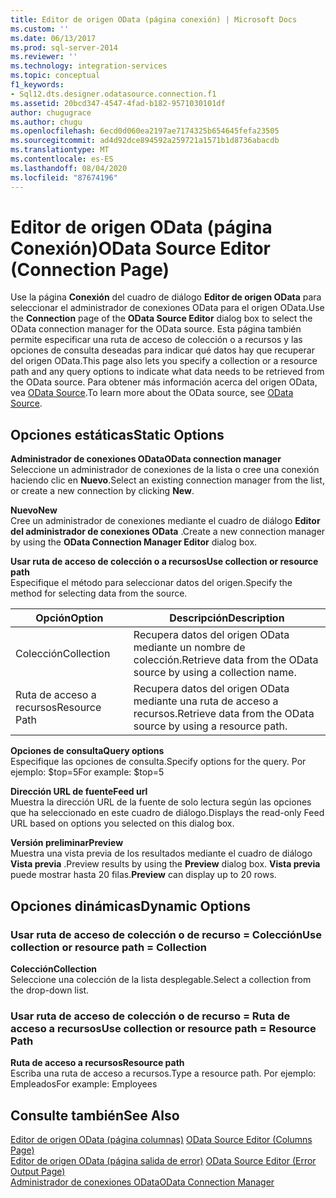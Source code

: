 ```yaml
---
title: Editor de origen OData (página conexión) | Microsoft Docs
ms.custom: ''
ms.date: 06/13/2017
ms.prod: sql-server-2014
ms.reviewer: ''
ms.technology: integration-services
ms.topic: conceptual
f1_keywords:
- Sql12.dts.designer.odatasource.connection.f1
ms.assetid: 20bcd347-4547-4fad-b182-9571030101df
author: chugugrace
ms.author: chugu
ms.openlocfilehash: 6ecd0d060ea2197ae7174325b654645fefa23505
ms.sourcegitcommit: ad4d92dce894592a259721a1571b1d8736abacdb
ms.translationtype: MT
ms.contentlocale: es-ES
ms.lasthandoff: 08/04/2020
ms.locfileid: "87674196"
---
```

# <a name="odata-source-editor-connection-page"></a><span data-ttu-id="d2aa1-102">Editor de origen OData (página Conexión)</span><span class="sxs-lookup"><span data-stu-id="d2aa1-102">OData Source Editor (Connection Page)</span></span>
  <span data-ttu-id="d2aa1-103">Use la página **Conexión** del cuadro de diálogo **Editor de origen OData** para seleccionar el administrador de conexiones OData para el origen OData.</span><span class="sxs-lookup"><span data-stu-id="d2aa1-103">Use the **Connection** page of the **OData Source Editor** dialog box to select the OData connection manager for the OData source.</span></span> <span data-ttu-id="d2aa1-104">Esta página también permite especificar una ruta de acceso de colección o a recursos y las opciones de consulta deseadas para indicar qué datos hay que recuperar del origen OData.</span><span class="sxs-lookup"><span data-stu-id="d2aa1-104">This page also lets you specify a collection or a resource path and any query options to indicate what data needs to be retrieved from the OData source.</span></span> <span data-ttu-id="d2aa1-105">Para obtener más información acerca del origen OData, vea [OData Source](data-flow/odata-source.md).</span><span class="sxs-lookup"><span data-stu-id="d2aa1-105">To learn more about the OData source, see [OData Source](data-flow/odata-source.md).</span></span>  
  
## <a name="static-options"></a><span data-ttu-id="d2aa1-106">Opciones estáticas</span><span class="sxs-lookup"><span data-stu-id="d2aa1-106">Static Options</span></span>  
 <span data-ttu-id="d2aa1-107">**Administrador de conexiones OData**</span><span class="sxs-lookup"><span data-stu-id="d2aa1-107">**OData connection manager**</span></span>  
 <span data-ttu-id="d2aa1-108">Seleccione un administrador de conexiones de la lista o cree una conexión haciendo clic en **Nuevo**.</span><span class="sxs-lookup"><span data-stu-id="d2aa1-108">Select an existing connection manager from the list, or create a new connection by clicking **New**.</span></span>  
  
 <span data-ttu-id="d2aa1-109">**Nuevo**</span><span class="sxs-lookup"><span data-stu-id="d2aa1-109">**New**</span></span>  
 <span data-ttu-id="d2aa1-110">Cree un administrador de conexiones mediante el cuadro de diálogo **Editor del administrador de conexiones OData** .</span><span class="sxs-lookup"><span data-stu-id="d2aa1-110">Create a new connection manager by using the **OData Connection Manager Editor** dialog box.</span></span>  
  
 <span data-ttu-id="d2aa1-111">**Usar ruta de acceso de colección o a recursos**</span><span class="sxs-lookup"><span data-stu-id="d2aa1-111">**Use collection or resource path**</span></span>  
 <span data-ttu-id="d2aa1-112">Especifique el método para seleccionar datos del origen.</span><span class="sxs-lookup"><span data-stu-id="d2aa1-112">Specify the method for selecting data from the source.</span></span>  
  
|<span data-ttu-id="d2aa1-113">Opción</span><span class="sxs-lookup"><span data-stu-id="d2aa1-113">Option</span></span>|<span data-ttu-id="d2aa1-114">Descripción</span><span class="sxs-lookup"><span data-stu-id="d2aa1-114">Description</span></span>|  
|------------|-----------------|  
|<span data-ttu-id="d2aa1-115">Colección</span><span class="sxs-lookup"><span data-stu-id="d2aa1-115">Collection</span></span>|<span data-ttu-id="d2aa1-116">Recupera datos del origen OData mediante un nombre de colección.</span><span class="sxs-lookup"><span data-stu-id="d2aa1-116">Retrieve data from the OData source by using a collection name.</span></span>|  
|<span data-ttu-id="d2aa1-117">Ruta de acceso a recursos</span><span class="sxs-lookup"><span data-stu-id="d2aa1-117">Resource Path</span></span>|<span data-ttu-id="d2aa1-118">Recupera datos del origen OData mediante una ruta de acceso a recursos.</span><span class="sxs-lookup"><span data-stu-id="d2aa1-118">Retrieve data from the OData source by using a resource path.</span></span>|  
  
 <span data-ttu-id="d2aa1-119">**Opciones de consulta**</span><span class="sxs-lookup"><span data-stu-id="d2aa1-119">**Query options**</span></span>  
 <span data-ttu-id="d2aa1-120">Especifique las opciones de consulta.</span><span class="sxs-lookup"><span data-stu-id="d2aa1-120">Specify options for the query.</span></span>  <span data-ttu-id="d2aa1-121">Por ejemplo: $top=5</span><span class="sxs-lookup"><span data-stu-id="d2aa1-121">For example: $top=5</span></span>  
  
 <span data-ttu-id="d2aa1-122">**Dirección URL de fuente**</span><span class="sxs-lookup"><span data-stu-id="d2aa1-122">**Feed url**</span></span>  
 <span data-ttu-id="d2aa1-123">Muestra la dirección URL de la fuente de solo lectura según las opciones que ha seleccionado en este cuadro de diálogo.</span><span class="sxs-lookup"><span data-stu-id="d2aa1-123">Displays the read-only Feed URL based on options you selected on this dialog box.</span></span>  
  
 <span data-ttu-id="d2aa1-124">**Versión preliminar**</span><span class="sxs-lookup"><span data-stu-id="d2aa1-124">**Preview**</span></span>  
 <span data-ttu-id="d2aa1-125">Muestra una vista previa de los resultados mediante el cuadro de diálogo **Vista previa** .</span><span class="sxs-lookup"><span data-stu-id="d2aa1-125">Preview results by using the **Preview** dialog box.</span></span> <span data-ttu-id="d2aa1-126">**Vista previa** puede mostrar hasta 20 filas.</span><span class="sxs-lookup"><span data-stu-id="d2aa1-126">**Preview** can display up to 20 rows.</span></span>  
  
## <a name="dynamic-options"></a><span data-ttu-id="d2aa1-127">Opciones dinámicas</span><span class="sxs-lookup"><span data-stu-id="d2aa1-127">Dynamic Options</span></span>  
  
### <a name="use-collection-or-resource-path--collection"></a><span data-ttu-id="d2aa1-128">Usar ruta de acceso de colección o de recurso = Colección</span><span class="sxs-lookup"><span data-stu-id="d2aa1-128">Use collection or resource path = Collection</span></span>  
 <span data-ttu-id="d2aa1-129">**Colección**</span><span class="sxs-lookup"><span data-stu-id="d2aa1-129">**Collection**</span></span>  
 <span data-ttu-id="d2aa1-130">Seleccione una colección de la lista desplegable.</span><span class="sxs-lookup"><span data-stu-id="d2aa1-130">Select a collection from the drop-down list.</span></span>  
  
### <a name="use-collection-or-resource-path--resource-path"></a><span data-ttu-id="d2aa1-131">Usar ruta de acceso de colección o de recurso = Ruta de acceso a recursos</span><span class="sxs-lookup"><span data-stu-id="d2aa1-131">Use collection or resource path = Resource Path</span></span>  
 <span data-ttu-id="d2aa1-132">**Ruta de acceso a recursos**</span><span class="sxs-lookup"><span data-stu-id="d2aa1-132">**Resource path**</span></span>  
 <span data-ttu-id="d2aa1-133">Escriba una ruta de acceso a recursos.</span><span class="sxs-lookup"><span data-stu-id="d2aa1-133">Type a resource path.</span></span> <span data-ttu-id="d2aa1-134">Por ejemplo: Empleados</span><span class="sxs-lookup"><span data-stu-id="d2aa1-134">For example: Employees</span></span>  
  
## <a name="see-also"></a><span data-ttu-id="d2aa1-135">Consulte también</span><span class="sxs-lookup"><span data-stu-id="d2aa1-135">See Also</span></span>  
 <span data-ttu-id="d2aa1-136">[Editor de origen OData &#40;página columnas&#41;](../../2014/integration-services/odata-source-editor-columns-page.md) </span><span class="sxs-lookup"><span data-stu-id="d2aa1-136">[OData Source Editor &#40;Columns Page&#41;](../../2014/integration-services/odata-source-editor-columns-page.md) </span></span>  
 <span data-ttu-id="d2aa1-137">[Editor de origen OData &#40;página salida de error&#41;](../../2014/integration-services/odata-source-editor-error-output-page.md) </span><span class="sxs-lookup"><span data-stu-id="d2aa1-137">[OData Source Editor &#40;Error Output Page&#41;](../../2014/integration-services/odata-source-editor-error-output-page.md) </span></span>  
 [<span data-ttu-id="d2aa1-138">Administrador de conexiones OData</span><span class="sxs-lookup"><span data-stu-id="d2aa1-138">OData Connection Manager</span></span>](connection-manager/odata-connection-manager.md)  
  
  
